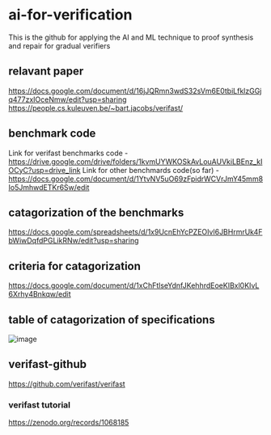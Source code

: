 # ai-for-verification
This is the github for applying the AI and ML technique to proof synthesis and repair for gradual verifiers
## relavant paper
https://docs.google.com/document/d/16jJQRmn3wdS32sVm6E0tbiLfklzGGjq477zxIOceNmw/edit?usp=sharing
https://people.cs.kuleuven.be/~bart.jacobs/verifast/
## benchmark code
Link for verifast benchmarks code - https://drive.google.com/drive/folders/1kvmUYWKOSkAvLouAUVkiLBEnz_kIOCyC?usp=drive_link
Link for other benchmards code(so far) -https://docs.google.com/document/d/1YtvNV5uO69zFpidrWCVrJmY45mm8Io5JmhwdETKr6Sw/edit
## catagorization of the benchmarks
https://docs.google.com/spreadsheets/d/1x9UcnEhYcPZEOIvl6JBHrmrUk4FbWiwDqfdPGLikRNw/edit?usp=sharing
## criteria for catagorization
https://docs.google.com/document/d/1xChFtlseYdnfJKehhrdEoeKIBxl0KIvL6Xrhy4Bnkqw/edit
## table of catagorization of specifications
![image](https://github.com/gradual-verification/ai-for-verification/assets/74476225/bcba2208-4319-46db-b4e0-7615690cc2c7)

## verifast-github
https://github.com/verifast/verifast
### verifast tutorial 
https://zenodo.org/records/1068185



